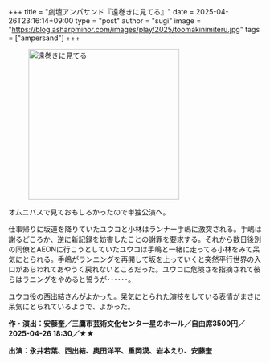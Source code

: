+++
title = "劇壇アンパサンド『遠巻きに見てる』"
date = 2025-04-26T23:16:14+09:00
type = "post"
author = "sugi"
image = "https://blog.asharpminor.com/images/play/2025/toomakinimiteru.jpg"
tags = ["ampersand"]
+++
<figure class="alignleft"><img src="/images/play/2025/toomakinimiteru.jpg" alt="遠巻きに見てる" style="width: 300px !important;"></figure>    

オムニバスで見ておもしろかったので単独公演へ。

仕事帰りに坂道を降りていたユウコと小林はランナー手嶋に激突される。手嶋は謝るどころか、逆に新記録を妨害したことの謝罪を要求する。それから数日後別の同僚とAEONに行こうとしていたユウコは手嶋と一緒に走ってる小林をみて呆気にとられる。手嶋がランニングを再開して坂を上っていくと突然平行世界の入口があらわれてあやうく戻れないところだった。ユウコに危険さを指摘されて彼らはラニングをやめると誓うが･･････。

ユウコ役の西出結さんがよかった。呆気にとられた演技をしている表情がまさに呆気にとられているようで、よかった。

**作・演出：安藤奎／三鷹市芸術文化センター星のホール／自由席3500円／2025-04-26 18:30／★★**

**出演：永井若葉、西出結、奥田洋平、重岡漠、岩本えり、安藤奎**